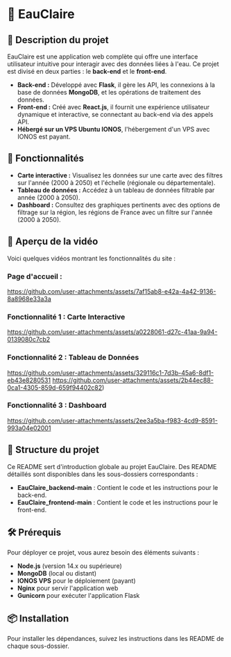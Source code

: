 # 🌊 EauClaire

## 📝 Description du projet

EauClaire est une application web complète qui offre une interface utilisateur intuitive pour interagir avec des données liées à l'eau. Ce projet est divisé en deux parties : le **back-end** et le **front-end**.

- **Back-end :** Développé avec **Flask**, il gère les API, les connexions à la base de données **MongoDB**, et les opérations de traitement des données.
- **Front-end :** Créé avec **React.js**, il fournit une expérience utilisateur dynamique et interactive, se connectant au back-end via des appels API.
- **Hébergé sur un VPS Ubuntu IONOS**, l'hébergement d'un VPS avec IONOS est payant.

## 🚀 Fonctionnalités

- **Carte interactive :** Visualisez les données sur une carte avec des filtres sur l'année (2000 à 2050) et l'échelle (régionale ou départementale).
- **Tableau de données :** Accédez à un tableau de données filtrable par année (2000 à 2050).
- **Dashboard :** Consultez des graphiques pertinents avec des options de filtrage sur la région, les régions de France avec un filtre sur l'année (2000 à 2050).

## 🎥 Aperçu de la vidéo

Voici quelques vidéos montrant les fonctionnalités du site :


###  Page d'accueil  :

https://github.com/user-attachments/assets/7af15ab8-e42a-4a42-9136-8a8968e33a3a

### Fonctionnalité 1 : Carte Interactive

https://github.com/user-attachments/assets/a0228061-d27c-41aa-9a94-0139080c7cb2

### Fonctionnalité 2 : Tableau de Données

https://github.com/user-attachments/assets/329116c1-7d3b-45a6-8df1-eb43e8280531
https://github.com/user-attachments/assets/2b44ec88-0ca1-4305-859d-659f94402c82)

### Fonctionnalité 3 : Dashboard

https://github.com/user-attachments/assets/2ee3a5ba-f983-4cd9-8591-993a04e02001

## 📁 Structure du projet

Ce README sert d'introduction globale au projet EauClaire. Des README détaillés sont disponibles dans les sous-dossiers correspondants :

- **EauClaire_backend-main** : Contient le code et les instructions pour le back-end.
- **EauClaire_frontend-main** : Contient le code et les instructions pour le front-end.

## 🛠 Prérequis

Pour déployer ce projet, vous aurez besoin des éléments suivants :

- **Node.js** (version 14.x ou supérieure)
- **MongoDB** (local ou distant)
- **IONOS VPS** pour le déploiement (payant)
- **Nginx** pour servir l'application web
- **Gunicorn** pour exécuter l'application Flask

## 📦 Installation

Pour installer les dépendances, suivez les instructions dans les README de chaque sous-dossier. 

